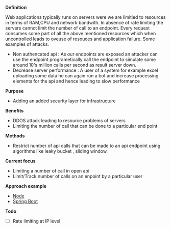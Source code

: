 **Definition**

Web applications typically runs on servers were we are limitied to resources in terms of RAM,CPU and network bandwith. In absence of rate limiting the servers cannot limit the number of call to an endpoint. Every request consumes some part of all the above mentioned resources which when uncontrolled leads to oveuse of resouces and application failure. Some examples of attacks.
- Non authencated api : As our endpoints are exposed an attacker can use the endpoint programetically call the endpoint to simulate some around 10's million calls per second as result server down.
- Decrease server performance : A user of a system for example excel uploading some data he can again run a bot and increase processing elements for the api and hence leading to slow performance

**Purpose**
- Adding an added security layer for infrastructure

**Benefits**
- DDOS attack leading to resource problems of servers
- Limiting the number of call that can be done to a particular end point

**Methods**
- Restrict number of api calls that can be made to an api endpoint using algorithms like leaky bucket , sliding window.

**Current focus**
- Limiting a number of call in open api
- Limit/Track number of calls on an enpoint by a particular user

**Approach example**
- [Node](https://www.npmjs.com/package/express-rate-limit) 
- [Spring Boot](https://www.baeldung.com/spring-bucket4j) 

**Todo**

- [ ] Rate limiting at IP level

